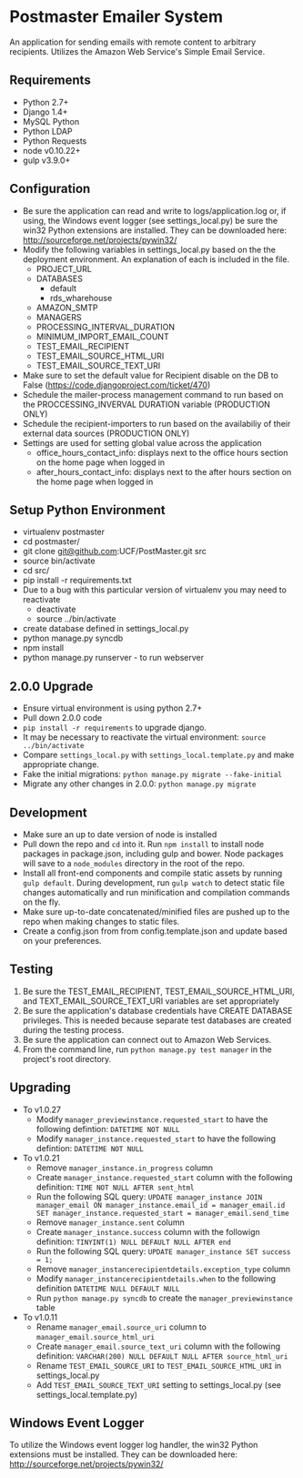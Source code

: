 Postmaster Emailer System
=========================
An application for sending emails with remote content to arbitrary recipients. Utilizes the Amazon Web Service's Simple Email Service.

Requirements
------------
- Python 2.7+
- Django 1.4+
- MySQL Python
- Python LDAP
- Python Requests
- node v0.10.22+
- gulp v3.9.0+

Configuration
----------
- Be sure the application can read and write to logs/application.log or, if using, the Windows event logger (see settings_local.py) be sure the win32 Python extensions are installed. They can be downloaded here: http://sourceforge.net/projects/pywin32/
- Modify the following variables in settings_local.py based on the the deployment environment. An explanation of each is included in the file.
	- PROJECT_URL
	- DATABASES
		- default
		- rds_wharehouse
	- AMAZON_SMTP
	- MANAGERS
	- PROCESSING_INTERVAL_DURATION
	- MINIMUM_IMPORT_EMAIL_COUNT
	- TEST_EMAIL_RECIPIENT
	- TEST_EMAIL_SOURCE_HTML_URI
	- TEST_EMAIL_SOURCE_TEXT_URI
- Make sure to set the default value for Recipient disable on the DB to False (https://code.djangoproject.com/ticket/470)
- Schedule the mailer-process management command to run based on the PROCCESSING_INVERVAL DURATION variable (PRODUCTION ONLY)
- Schedule the recipient-importers to run based on the availabiliy of their external data sources (PRODUCTION ONLY)
- Settings are used for setting global value across the application
	- office_hours_contact_info: displays next to the office hours section on the home page when logged in
	- after_hours_contact_info: displays next to the after hours section on the home page when logged in

Setup Python Environment
-------
- virtualenv postmaster
- cd postmaster/
- git clone git@github.com:UCF/PostMaster.git src
- source bin/activate
- cd src/
- pip install -r requirements.txt
- Due to a bug with this particular version of virtualenv you may need to reactivate
	- deactivate
	- source ../bin/activate
- create database defined in settings_local.py
- python manage.py syncdb
- npm install
- python manage.py runserver - to run webserver

2.0.0 Upgrade
-------
- Ensure virtual environment is using python 2.7+
- Pull down 2.0.0 code
- `pip install -r requirements` to upgrade django.
- It may be necessary to reactivate the virtual environment: `source ../bin/activate`
- Compare `settings_local.py` with `settings_local.template.py` and make appropriate change.
- Fake the initial migrations: `python manage.py migrate --fake-initial`
- Migrate any other changes in 2.0.0: `python manage.py migrate`

Development
-------
- Make sure an up to date version of node is installed
- Pull down the repo and `cd` into it.  Run `npm install` to install node packages in package.json, including gulp and bower.  Node packages will save to a `node_modules` directory in the root of the repo.
- Install all front-end components and compile static assets by running `gulp default`.  During development, run `gulp watch` to detect static file changes automatically and run minification and compilation commands on the fly.
- Make sure up-to-date concatenated/minified files are pushed up to the repo when making changes to static files.
- Create a config.json from from config.template.json and update based on your preferences.

Testing
-------
1. Be sure the TEST_EMAIL_RECIPIENT, TEST_EMAIL_SOURCE_HTML_URI, and TEXT_EMAIL_SOURCE_TEXT_URI variables are set appropriately
2. Be sure the application's database credentials have CREATE DATABASE privileges. This is needed because separate test databases are created during the testing process.
3. Be sure the application can connect out to Amazon Web Services.
4. From the command line, run `python manage.py test manager` in the project's root directory.

Upgrading
---------
- To v1.0.27
	- Modify `manager_previewinstance.requested_start` to have the following defintion: `DATETIME NOT NULL`
	- Modify `manager_instance.requested_start` to have the following defintion: `DATETIME NOT NULL`
- To v1.0.21
	- Remove `manager_instance.in_progress` column
	- Create `manager_instance.requested_start` column with the following definition: `TIME NOT NULL AFTER sent_html`
	- Run the following SQL query: `UPDATE manager_instance JOIN manager_email ON manager_instance.email_id = manager_email.id SET manager_instance.requested_start = manager_email.send_time`
	- Remove `manager_instance.sent` column
	- Create `manager_instance.success` column with the followign definition: `TINYINT(1) NULL DEFAULT NULL AFTER end`
	- Run the following SQL query: `UPDATE manager_instance SET success = 1;`
	- Remove `manager_instancerecipientdetails.exception_type` column
	- Modify `manager_instancerecipientdetails.when` to the following definition `DATETIME NULL DEFAULT NULL`
	- Run `python manage.py syncdb` to create the `manager_previewinstance` table
- To v1.0.11
	- Rename `manager_email.source_uri` column to `manager_email.source_html_uri`
	- Create `manager_email.source_text_uri` column with the following definition: `VARCHAR(200) NULL DEFAULT NULL AFTER source_html_uri`
	- Rename `TEST_EMAIL_SOURCE_URI` to `TEST_EMAIL_SOURCE_HTML_URI` in settings_local.py
	- Add `TEST_EMAIL_SOURCE_TEXT_URI` setting to settings_local.py (see settings_local.template.py)

Windows Event Logger
--------------------
To utilize the Windows event logger log handler, the win32 Python extensions must be installed. They can be downloaded here: http://sourceforge.net/projects/pywin32/
